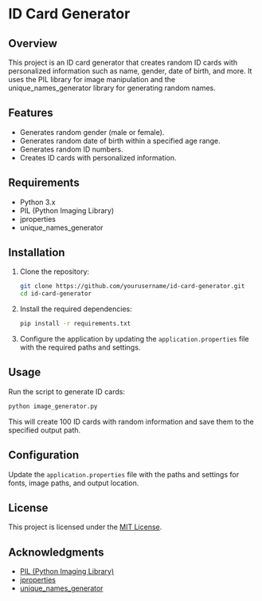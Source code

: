 # ID Card Generator

## Overview
This project is an ID card generator that creates random ID cards with personalized information such as name, gender, date of birth, and more. It uses the PIL library for image manipulation and the unique_names_generator library for generating random names.

## Features
- Generates random gender (male or female).
- Generates random date of birth within a specified age range.
- Generates random ID numbers.
- Creates ID cards with personalized information.

## Requirements
- Python 3.x
- PIL (Python Imaging Library)
- jproperties
- unique_names_generator

## Installation
1. Clone the repository:

    ```bash
    git clone https://github.com/yourusername/id-card-generator.git
    cd id-card-generator
    ```

2. Install the required dependencies:

    ```bash
    pip install -r requirements.txt
    ```

3. Configure the application by updating the `application.properties` file with the required paths and settings.

## Usage
Run the script to generate ID cards:

```bash
python image_generator.py
```
This will create 100 ID cards with random information and save them to the specified output path.

## Configuration
Update the `application.properties` file with the paths and settings for fonts, image paths, and output location.

## License
This project is licensed under the [MIT License](LICENSE).

## Acknowledgments
- [PIL (Python Imaging Library)](https://pillow.readthedocs.io/en/stable/)
- [jproperties](https://pypi.org/project/jproperties/)
- [unique_names_generator](https://pypi.org/project/unique-names-generator/)
